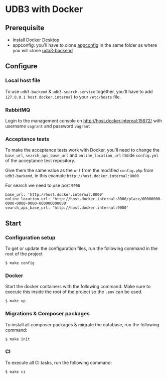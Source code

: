 # UDB3 with Docker

## Prerequisite
- Install Docker Desktop
- appconfig: you'll have to clone [appconfig](https://github.com/cultuurnet/appconfig) in the same folder as where you will clone [udb3-backend](https://github.com/cultuurnet/udb3-backend)

## Configure

### Local host file
To use `udb3-backend` & `udb3-search-service` together, you'll have to add `127.0.0.1 host.docker.internal` to your `/etc/hosts` file.

### RabbitMQ

Login to the management console on http://host.docker.internal:15672/ with username `vagrant` and password `vagrant` 

### Acceptance tests

To make the acceptance tests work with Docker, you'll need to change the `base_url`, `search_api_base_url` and `online_location_url` inside `config.yml` of the acceptance test repository.

Give them the same value as the `url` from the modified `config.php` from `udb3-backend`, in this example `http://host.docker.internal:8000`

For search we need to use port `9000`

```
base_url: 'http://host.docker.internal:8000'
online_location_url: 'http://host.docker.internal:8000/place/00000000-0000-0000-0000-000000000000'
search_api_base_url: 'http://host.docker.internal:9000'
```

## Start

### Configuration setup
To get or update the configuration files, run the following command in the root of the project
```
$ make config
```

### Docker

Start the docker containers with the following command. Make sure to execute this inside the root of the project so the `.env` can be used.
```
$ make up
```

### Migrations & Composer packages

To install all composer packages & migrate the database, run the following command:
```
$ make init
```

### CI

To execute all CI tasks, run the following command:
```
$ make ci
```
